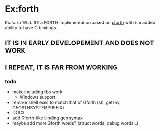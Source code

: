 # Ex:forth
Ex:forth WILL BE a FORTH implementation based on
[pforth](https://github.com/philburk/pforth)
with the added ability to have C bindings.

## IT IS IN EARLY DEVELOPEMENT AND DOES NOT WORK
## I REPEAT, IT IS FAR FROM WORKING

### todo
- make including libs work
    - Windows support
- remake shell exec to match that of Gforth (sh, getenv, GFORTHSYSTEMPREFIX)
- DOCS
- add Gforth-like binding gen syntax
- maybe add more Gforth words? (struct words, debug words...)
